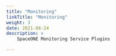 ```yaml
---
title: "Monitoring"
linkTitle: "Monitoring"
weight: 3
date: 2021-08-24
description: >
    SpaceONE Monitoring Service Plugins

---
```


